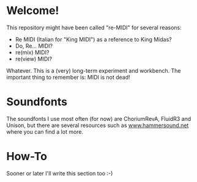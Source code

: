 Welcome!
========

This repository might have been called "re-MIDI" for several reasons:

- Re MIDI (Italian for "King MIDI") as a reference to King Midas?
- Do, Re... MIDI?
- re(mix) MIDI?
- re(view) MIDI?

Whatever. This is a (very) long-term experiment and workbench. The important thing to remember is: MIDI is not dead!

Soundfonts
==========

The soundfonts I use most often (for now) are ChoriumRevA, FluidR3 and Unison, but there are several resources such as www.hammersound.net where you can find a lot more.

How-To
======

Sooner or later I'll write this section too :-)

